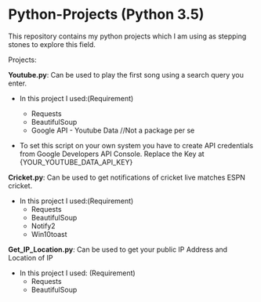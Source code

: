 # Python-Projects (Python 3.5)
This repository contains my python projects which I am using as stepping stones to explore this field.

Projects: 

**Youtube.py**: Can be used to play the first song using a search query you enter.
  - In this project I used:(Requirement)
    - Requests
    - BeautifulSoup
    - Google API - Youtube Data //Not a package per se
    
  - To set this script on your own system you have to create API credentials from Google Developers API Console. Replace the Key at {YOUR_YOUTUBE_DATA_API_KEY}
  
**Cricket.py**: Can be used to get notifications of cricket live matches ESPN cricket.
  - In this project I used:(Requirement)
    - Requests
    - BeautifulSoup
    - Notify2
    - Win10toast

**Get_IP_Location.py**: Can be used to get your public IP Address and Location of IP
  - In this project I used: (Requirement)
    - Requests
    - BeautifulSoup
